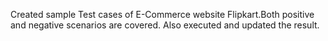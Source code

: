 Created sample Test cases of E-Commerce website Flipkart.Both positive and negative scenarios are covered. Also executed and updated the result.
